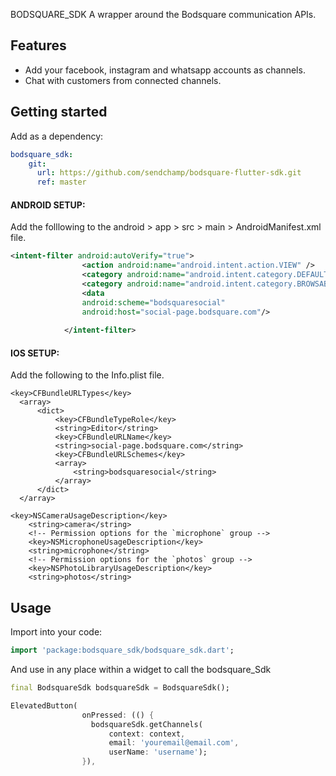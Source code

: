 <!--
This README describes the package. If you publish this package to pub.dev,
this README's contents appear on the landing page for your package.

For information about how to write a good package README, see the guide for
[writing package pages](https://dart.dev/guides/libraries/writing-package-pages).

For general information about developing packages, see the Dart guide for
[creating packages](https://dart.dev/guides/libraries/create-library-packages)
and the Flutter guide for
[developing packages and plugins](https://flutter.dev/developing-packages).
-->

BODSQUARE_SDK
A wrapper around the Bodsquare communication APIs.

## Features
- Add your  facebook, instagram and whatsapp accounts as channels.
- Chat with customers from connected channels.

## Getting started

Add as a dependency:
```yaml
bodsquare_sdk:
    git:
      url: https://github.com/sendchamp/bodsquare-flutter-sdk.git
      ref: master
```

#### ANDROID SETUP:
Add the folllowing to the android > app > src > main > AndroidManifest.xml file.
```xml
<intent-filter android:autoVerify="true">
                <action android:name="android.intent.action.VIEW" />
                <category android:name="android.intent.category.DEFAULT" />
                <category android:name="android.intent.category.BROWSABLE" />
                <data
                android:scheme="bodsquaresocial"
                android:host="social-page.bodsquare.com"/>
               
            </intent-filter>
```
#### IOS SETUP:
Add the following to the Info.plist file.

```
<key>CFBundleURLTypes</key>
  <array>
      <dict>
          <key>CFBundleTypeRole</key>
          <string>Editor</string>
          <key>CFBundleURLName</key>
          <string>social-page.bodsquare.com</string>
          <key>CFBundleURLSchemes</key>
          <array>
              <string>bodsquaresocial</string>
          </array>
      </dict>
  </array>

<key>NSCameraUsageDescription</key>
	<string>camera</string>
	<!-- Permission options for the `microphone` group -->
	<key>NSMicrophoneUsageDescription</key>
	<string>microphone</string>
	<!-- Permission options for the `photos` group -->
	<key>NSPhotoLibraryUsageDescription</key>
	<string>photos</string>

```


## Usage

Import into your code:
```dart
import 'package:bodsquare_sdk/bodsquare_sdk.dart';
```



And use in any place within a widget to call the bodsquare_Sdk



```dart
final BodsquareSdk bodsquareSdk = BodsquareSdk();

ElevatedButton(
                onPressed: (() {
                  bodsquareSdk.getChannels(
                      context: context,
                      email: 'youremail@email.com',
                      userName: 'username');
                }),


```